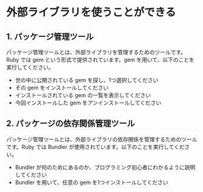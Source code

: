 # 外部ライブラリを使うことができる

## 1. パッケージ管理ツール

パッケージ管理ツールとは、外部ライブラリを管理するためのツールです。Ruby では gem という形式で提供されています。gem を用いて、以下のことを実行してください。

- 世の中に公開されている gem を探し、1つ選択してください
- その gem をインストールしてください
- インストールされている gem の一覧を表示してください
- 今回インストールした gem をアンインストールしてください

## 2. パッケージの依存関係管理ツール

パッケージ管理ツールとは、外部ライブラリの依存関係を管理するためのツールです。Ruby では Bundler が使用されています。以下のことを実行してください。

- Bundler が何のためにあるのか、プログラミング初心者にわかるように説明してください
- Bundler を用いて、任意の gem を1つインストールしてください